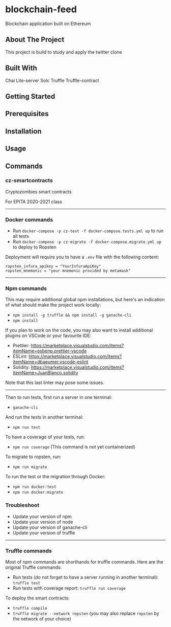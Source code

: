 # blockchain-feed
Blockchain application built on Ethereum

## About The Project

This project is build to study and apply the twitter clone 

## Built With

Chai
Lite-server
Solc
Truffle
Truffle-contract

## Getting Started

## Prerequisites

## Installation

## Usage

## Commands

### cz-smartcontracts

Cryptozombies smart contracts

For EPITA 2020-2021 class

---

### Docker commands

- Run `docker-compose -p cz-test -f docker-compose.tests.yml up` to run all tests
- Run `docker-compose -p cz-migrate -f docker-compose.migrate.yml up` to deploy to Ropsten

Deployment will require you to have a `.env` file with the following content:

```
ropsten_infura_apikey = "YourInfuraApiKey"
ropsten_mnemonic = "your mnemonic provided by metamask"
```

---

### Npm commands

This may require additional global npm installations, but here's an indication of what should make the project work locally:

- `npm install -g truffle && npm install -g ganache-cli`
- `npm install`

If you plan to work on the code, you may also want to install additional plugins on VSCode or your favourite IDE:

- Prettier: https://marketplace.visualstudio.com/items?itemName=esbenp.prettier-vscode
- ESLint: https://marketplace.visualstudio.com/items?itemName=dbaeumer.vscode-eslint
- Solidity: https://marketplace.visualstudio.com/items?itemName=JuanBlanco.solidity

Note that this last linter may pose some issues.

---

Then to run tests, first run a server in one terminal:

- `ganache-cli`

And run the tests in another terminal:

- `npm run test`

To have a coverage of your tests, run:

- `npm run coverage` (This command is not yet containerized)

To migrate to ropsten, run:

- `npm run migrate`

To run the test or the migration through Docker:

- `npm run docker:test`
- `npm run docker:migrate`

### Troubleshoot

- Update your version of npm
- Update your version of node
- Update your version of ganache-cli
- Update your version of truffle

---

### Truffle commands

Most of npm commands are shorthands for truffle commands. Here are the original Truffle commands:

- Run tests (do not forget to have a server running in another terminal): `truffle test`
- Run tests with coverage report: `truffle run coverage`

To deploy the smart contracts:

- `truffle compile`
- `truffle migrate --network ropsten` (you may also replace `ropsten` by the network of your choice)
